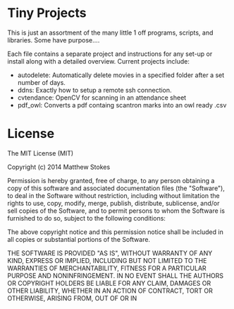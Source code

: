Tiny Projects
=======================

This is just an assortment of the many little 1 off programs, scripts, and libraries. Some have purpose....

Each file contains a separate project and instructions for any set-up or install along with a detailed overview. Current projects include:

* autodelete: Automatically delete movies in a specified folder after a set number of days.
* ddns: Exactly how to setup a remote ssh connection.
* cvtendance: OpenCV for scanning in an attendance sheet
* pdf\_owl: Converts a pdf containg scantron marks into an owl ready .csv

License
=======================
The MIT License (MIT)

Copyright (c) 2014 Matthew Stokes

Permission is hereby granted, free of charge, to any person obtaining a copy of
this software and associated documentation files (the "Software"), to deal in
the Software without restriction, including without limitation the rights to
use, copy, modify, merge, publish, distribute, sublicense, and/or sell copies of
the Software, and to permit persons to whom the Software is furnished to do so,
subject to the following conditions:

The above copyright notice and this permission notice shall be included in all
copies or substantial portions of the Software.

THE SOFTWARE IS PROVIDED "AS IS", WITHOUT WARRANTY OF ANY KIND, EXPRESS OR
IMPLIED, INCLUDING BUT NOT LIMITED TO THE WARRANTIES OF MERCHANTABILITY, FITNESS
FOR A PARTICULAR PURPOSE AND NONINFRINGEMENT. IN NO EVENT SHALL THE AUTHORS OR
COPYRIGHT HOLDERS BE LIABLE FOR ANY CLAIM, DAMAGES OR OTHER LIABILITY, WHETHER
IN AN ACTION OF CONTRACT, TORT OR OTHERWISE, ARISING FROM, OUT OF OR IN
